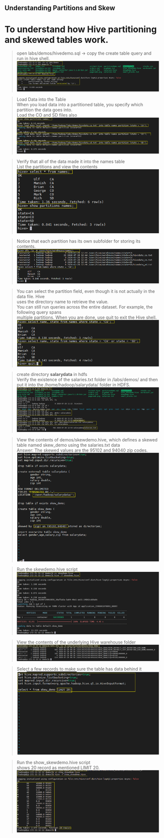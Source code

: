 ## **Understanding Partitions and Skew**

# To understand how Hive partitioning and skewed tables work.

> open labs/demos/hivedemo.sql -> copy the create table query and run in hive shell.
![](https://github.com/pritammajgaonkar/assignments026/blob/Big-data/big%20data/images/hive-advance-5/1.PNG)

>Load Data into the Table <br/>
>When you load data into a partitioned table, you specify which partition the data goes into. <br/>
>Load the CO and SD files also <br/>
![](https://github.com/pritammajgaonkar/assignments026/blob/Big-data/big%20data/images/hive-advance-5/2.PNG)

>Verify that all of the data made it into the names table <br/>
>List the partitions and view the contents <br/>
![](https://github.com/pritammajgaonkar/assignments026/blob/Big-data/big%20data/images/hive-advance-5/3.PNG)

>Notice that each partition has its own subfolder for storing its contents. <br/>
![](https://github.com/pritammajgaonkar/assignments026/blob/Big-data/big%20data/images/hive-advance-5/4.PNG)

>You can select the partition field, even though it is not actually in the data file. Hive <br/>
uses the directory name to retrieve the value. <br/>
>You can still run queries across the entire dataset. For example, the following query spans <br/>
multiple partitions. When you are done, use quit to exit the Hive shell. <br/>
![](https://github.com/pritammajgaonkar/assignments026/blob/Big-data/big%20data/images/hive-advance-5/5.PNG)

>create directory **salarydata** in hdfs <br/>
>Verify the existence of the salaries.txt folder in /labs/demos/ and then put it into the /home/hadoop/salarydata/ folder in HDFS. <br/>
![](https://github.com/pritammajgaonkar/assignments026/blob/Big-data/big%20data/images/hive-advance-5/6.PNG)

>View the contents of demos/skewdemo.hive, which defines a skewed table named skew_demo using the salaries.txt data <br/>
>Answer: The skewed values are the 95102 and 94040 zip codes. <br/>
![](https://github.com/pritammajgaonkar/assignments026/blob/Big-data/big%20data/images/hive-advance-5/7.PNG)

>Run the skewdemo.hive script <br/>
![](https://github.com/pritammajgaonkar/assignments026/blob/Big-data/big%20data/images/hive-advance-5/8.PNG)

>View the contents of the underlying Hive warehouse folder <br/>
![](https://github.com/pritammajgaonkar/assignments026/blob/Big-data/big%20data/images/hive-advance-5/9.PNG)

>Select a few records to make sure the table has data behind it <br/>
![](https://github.com/pritammajgaonkar/assignments026/blob/Big-data/big%20data/images/hive-advance-5/10.PNG)

>Run the show_skewdemo.hive script <br/>
>shows 20 record as mentioned LIMIT 20.
![](https://github.com/pritammajgaonkar/assignments026/blob/Big-data/big%20data/images/hive-advance-5/11.PNG)

